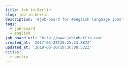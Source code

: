 ```yaml
---
title: Job in Berlin
slug: job-in-berlin
description: '#job-board for #english language jobs'
tags:
  - job-board
  - english
job_board_url: 'http://www.jobinberlin.com'
created_at: '2017-06-28T20:25:23.887Z'
updated_at: '2019-06-16T10:36:08.532Z'
cities:
  - berlin
---
```


